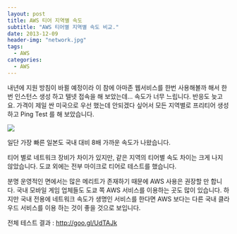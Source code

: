 ```yaml
---
layout: post
title: AWS 티어 지역별 속도
subtitle: "AWS 티어별 지역별 속도 비교."
date: 2013-12-09
header-img: "network.jpg"
tags:
  - AWS
categories:
  - AWS
---
```


내년에 지원 방침이 바뀔 예정이라 이 참에 아마존 웹서비스를 한번 사용해볼까 해서 한번 인스턴스 생성 하고 텔넷 접속을 해 보았는데... 속도가 너무 느립니다. 반응도 늦고요. 가격이 제일 싼 미국으로 우선 했는데 안되겠다 싶어서 모든 지역별로 프리티어 생성하고 Ping Test 를 해 보았습니다.

![](aws_pingtest.png)

일단 가장 빠른 일본도 국내 대비 8배 가까운 속도가 나왔습니다.

티어 별로 네트워크 장비가 차이가 있지만, 같은 지역의 티어별 속도 차이는 크게 나지 않았습니다. 도쿄 외에는 전부 마이크로 티어로 테스트를 했습니다.

분명 운영적인 면에서는 많은 메리트가 존재하기 때문에 AWS 사용은 권장할 만 합니다. 국내 모바일 게임 업체들도 도쿄 쪽 AWS 서비스를 이용하는 곳도 많이 있습니다. 하지만 국내 전용에 네트워크 속도가 생명인 서비스를 한다면 AWS 보다는 다른 국내 클라우드 서비스를 이용 하는 것이 좋을 것으로 보입니다.

전체 테스트 결과 : http://goo.gl/UdTAJk